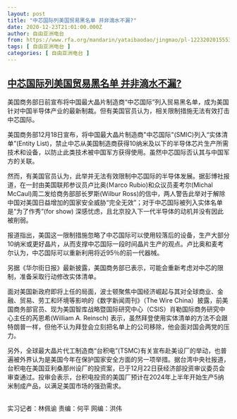 ```yaml
---
layout: post
title: "中芯国际列美国贸易黑名单 并非滴水不漏?"
date: 2020-12-23T21:01:00.000Z
author: 自由亚洲电台
from: https://www.rfa.org/mandarin/yataibaodao/jingmao/pl-12232020155534.html
tags: [ 自由亚洲电台 ]
categories: [ 自由亚洲电台 ]
---
```

<!--1608757260000-->
[中芯国际列美国贸易黑名单 并非滴水不漏?](https://www.rfa.org/mandarin/yataibaodao/jingmao/pl-12232020155534.html)
------

<div>
<p></p><p>美国商务部日前宣布将中国最大晶片制造商<span>“</span><span>中芯国际</span><span>”</span><span>列入贸易黑名单，成为美国针对中国半导体产业的最新制裁。但有美国官员认为，相关限制措施无法有效打击中芯国际。</span></p><p>美国商务部<span>12</span><span>月</span><span>18</span><span>日宣布，将中国最大晶片制造商</span><span>"</span><span>中芯国际</span><span>"(SMIC)</span><span>列入</span><span>“</span><span>实体清单</span><span>”(Entity List)</span><span>，禁止中芯从美国制造商获得</span><span>10</span><span>纳米及以下的半导体芯片生产所需技术和设备，以防止此类技术被中国军方获得使用。虽然中芯国际否认其与中国军方的关联。</span></p><p><span>然而，有美国官员认为，此举并无法有效限制中芯国际的半导体发展。据彭博社报道，在一封由美国联邦参议员卢比奥</span><span>(</span><span>Ｍ</span><span>arco Rubio)</span><span>和众议员麦考尔</span><span>(Michal McCaul)</span><span>周二发给商务部部长罗斯</span><span>(Wilbur Ross)</span><span>的信中，两人警告此举对于解除中国对美国日益增加的国家安全威胁</span><span>“</span><span>完全无效</span><span>”；<span>对于中芯国际被列入实体名单是</span></span><span>“</span><span>为了作秀</span><span>”(for show) </span><span>深感忧虑，且北京投入下一代半导体的动机并没有因此被削弱。</span></p><p><span>报道指出，美国这一限制措施忽略了中芯国际可以使用较落后的设备，生产大部分</span><span>10</span><span>纳米或更好晶片，从而支撑中芯国际一段时间晶片生产的观点。卢比奥和麦考尔认为，中芯国际可以<span>重新利用</span>将近</span><span>95</span><span>％的前一代器械。</span></p><p><span>另据《华尔街日报》最新披露，美国商务部已表示，可能会重新考虑对中芯的限制，准备采取行动修改实体清单。</span></p><p><span>面对美国新政府即将上任的局面，波士顿聚焦中国经济崛起与其对全球商业、金融、贸易、劳工和环境等影响的《数字新闻周刊》（</span><span>The Wire China）披露<span>，前美国商务部官员、现为美国智库战略暨国际研究中心（</span></span><span>CSIS</span><span>）肖勒国际商务研究中心主任的芮恩希</span><span>(William A. Reinsch) 表示<span>，虽然拜登使用实体清单的方法不会跟特朗普一样，但他不认为拜登会立刻把名单上的公司移除，他会面对国会两党的压力。</span></span></p><p><span>另外，全球最大晶片代工制造商</span><span>“</span><span>台积电”</span><span>(TSMC)有关宣布<span>赴美设厂的举动，也普遍被外界认为是美国今年在保护国家安全方面的另一项举措。据台湾中央社报道，台积电在美国亚利桑那州设厂的投资案，已于</span></span><span>12</span><span>月</span><span>22</span><span>日获经济部投资审议委员会审查通过。投审会表示，台积电投资的美国厂预计在</span><span>2024</span><span>年上半年开始生产</span><span>5</span><span>纳米制成产品，以满足美国市场的强劲需求。</span></p><p><br/>实习记者：林佩谕 责编：何平 网编：洪伟</p>
</div>
